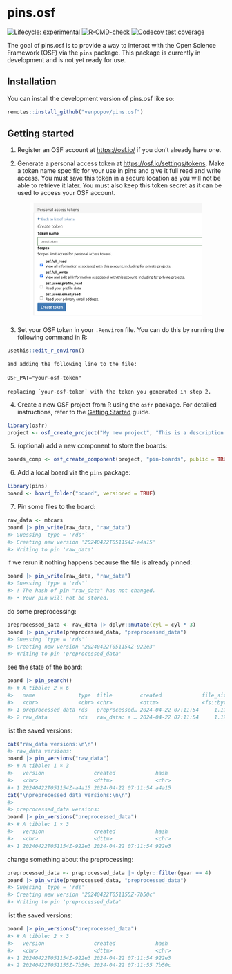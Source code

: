 
<!-- README.md is generated from README.Rmd. Please edit that file -->

# pins.osf

<!-- badges: start -->

[![Lifecycle:
experimental](https://img.shields.io/badge/lifecycle-experimental-orange.svg)](https://lifecycle.r-lib.org/articles/stages.html#experimental)
[![R-CMD-check](https://github.com/venpopov/pins.osf/actions/workflows/R-CMD-check.yaml/badge.svg)](https://github.com/venpopov/pins.osf/actions/workflows/R-CMD-check.yaml)
[![Codecov test
coverage](https://codecov.io/gh/venpopov/pins.osf/branch/master/graph/badge.svg)](https://app.codecov.io/gh/venpopov/pins.osf?branch=master)
<!-- badges: end -->

The goal of pins.osf is to provide a way to interact with the Open
Science Framework (OSF) via the `pins` package. This package is
currently in development and is not yet ready for use.

## Installation

You can install the development version of pins.osf like so:

``` r
remotes::install_github("venpopov/pins.osf")
```

## Getting started

1.  Register an OSF account at <https://osf.io/> if you don’t already
    have one.

2.  Generate a personal access token at
    <https://osf.io/settings/tokens>. Make a token name specific for
    your use in pins and give it full read and write access. You must
    save this token in a secure location as you will not be able to
    retrieve it later. You must also keep this token secret as it can be
    used to access your OSF account.

<img src="man/figures/README-osf-token.png" width="400" style="display: block; margin: auto;" />

3.  Set your OSF token in your `.Renviron` file. You can do this by
    running the following command in R:

``` r
usethis::edit_r_environ()
```

    and adding the following line to the file:

    OSF_PAT="your-osf-token"

    replacing `your-osf-token` with the token you generated in step 2.

4.  Create a new OSF project from R using the `osfr` package. For
    detailed instructions, refer to the [Getting
    Started](https://docs.ropensci.org/osfr/articles/getting_started.html)
    guide.

``` r
library(osfr)
project <- osf_create_project("My new project", "This is a description of my new project")
```

5.  (optional) add a new component to store the boards:

``` r
boards_comp <- osf_create_component(project, "pin-boards", public = TRUE, category = "data")
```

6.  Add a local board via the `pins` package:

``` r
library(pins)
board <- board_folder("board", versioned = TRUE)
```

7.  Pin some files to the board:

``` r
raw_data <- mtcars
board |> pin_write(raw_data, "raw_data")
#> Guessing `type = 'rds'`
#> Creating new version '20240422T051154Z-a4a15'
#> Writing to pin 'raw_data'
```

if we rerun it nothing happens because the file is already pinned:

``` r
board |> pin_write(raw_data, "raw_data")
#> Guessing `type = 'rds'`
#> ! The hash of pin "raw_data" has not changed.
#> • Your pin will not be stored.
```

do some preprocessing:

``` r
preprocessed_data <- raw_data |> dplyr::mutate(cyl = cyl * 3)
board |> pin_write(preprocessed_data, "preprocessed_data")
#> Guessing `type = 'rds'`
#> Creating new version '20240422T051154Z-922e3'
#> Writing to pin 'preprocessed_data'
```

see the state of the board:

``` r
board |> pin_search()
#> # A tibble: 2 × 6
#>   name              type  title         created             file_size meta      
#>   <chr>             <chr> <chr>         <dttm>              <fs::byt> <list>    
#> 1 preprocessed_data rds   preprocessed… 2024-04-22 07:11:54     1.19K <pins_met>
#> 2 raw_data          rds   raw_data: a … 2024-04-22 07:11:54     1.19K <pins_met>
```

list the saved versions:

``` r
cat("raw_data versions:\n\n")
#> raw_data versions:
board |> pin_versions("raw_data")
#> # A tibble: 1 × 3
#>   version                created             hash 
#>   <chr>                  <dttm>              <chr>
#> 1 20240422T051154Z-a4a15 2024-04-22 07:11:54 a4a15
cat("\npreprocessed_data versions:\n\n")
#> 
#> preprocessed_data versions:
board |> pin_versions("preprocessed_data")
#> # A tibble: 1 × 3
#>   version                created             hash 
#>   <chr>                  <dttm>              <chr>
#> 1 20240422T051154Z-922e3 2024-04-22 07:11:54 922e3
```

change something about the preprocessing:

``` r
preprocessed_data <- preprocessed_data |> dplyr::filter(gear == 4)
board |> pin_write(preprocessed_data, "preprocessed_data")
#> Guessing `type = 'rds'`
#> Creating new version '20240422T051155Z-7b50c'
#> Writing to pin 'preprocessed_data'
```

list the saved versions:

``` r
board |> pin_versions("preprocessed_data")
#> # A tibble: 2 × 3
#>   version                created             hash 
#>   <chr>                  <dttm>              <chr>
#> 1 20240422T051154Z-922e3 2024-04-22 07:11:54 922e3
#> 2 20240422T051155Z-7b50c 2024-04-22 07:11:55 7b50c
```
